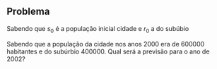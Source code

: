 ## Problema 

Sabendo que $s_0$ é a população inicial cidade e $r_0$ a do subúbio

Sabendo que a população da cidade nos anos $2000$ era de $600000$ habitantes e do subúrbio $400000$. Qual será a previsão para o ano de $2002$?
